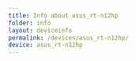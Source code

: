 ```yaml
---
title: Info about asus_rt-n12hp
folder: info
layout: deviceinfo
permalink: /devices/asus_rt-n12hp/
device: asus_rt-n12hp
---
```

